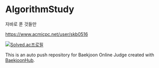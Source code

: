 # AlgorithmStudy

자바로 푼 것들만

https://www.acmicpc.net/user/skb0516

[![Solved.ac프로필](http://mazassumnida.wtf/api/v2/generate_badge?boj=skb0516)](https://solved.ac/skb0516)

This is an auto push repository for Baekjoon Online Judge created with [BaekjoonHub](https://github.com/BaekjoonHub/BaekjoonHub).
